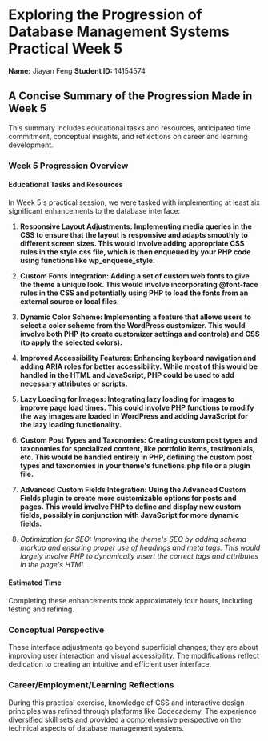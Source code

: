# Exploring the Progression of Database Management Systems Practical Week 5
**Name:** Jiayan Feng
**Student ID:** 14154574

## A Concise Summary of the Progression Made in Week 5
This summary includes educational tasks and resources, anticipated time commitment, conceptual insights, and reflections on career and learning development.

### Week 5 Progression Overview
#### Educational Tasks and Resources
In Week 5's practical session, we were tasked with implementing at least six significant enhancements to the database interface:

1. **Responsive Layout Adjustments: Implementing media queries in the CSS to ensure that the layout is responsive and adapts smoothly to different screen sizes. This would involve adding appropriate CSS rules in the style.css file, which is then enqueued by your PHP code using functions like wp_enqueue_style.**  

2. **Custom Fonts Integration: Adding a set of custom web fonts to give the theme a unique look. This would involve incorporating @font-face rules in the CSS and potentially using PHP to load the fonts from an external source or local files.**  

3. **Dynamic Color Scheme: Implementing a feature that allows users to select a color scheme from the WordPress customizer. This would involve both PHP (to create customizer settings and controls) and CSS (to apply the selected colors).**  

4. **Improved Accessibility Features: Enhancing keyboard navigation and adding ARIA roles for better accessibility. While most of this would be handled in the HTML and JavaScript, PHP could be used to add necessary attributes or scripts.**  

5. **Lazy Loading for Images: Integrating lazy loading for images to improve page load times. This could involve PHP functions to modify the way images are loaded in WordPress and adding JavaScript for the lazy loading functionality.**  

6. **Custom Post Types and Taxonomies: Creating custom post types and taxonomies for specialized content, like portfolio items, testimonials, etc. This would be handled entirely in PHP, defining the custom post types and taxonomies in your theme's functions.php file or a plugin file.**

7. **Advanced Custom Fields Integration: Using the Advanced Custom Fields plugin to create more customizable options for posts and pages. This would involve PHP to define and display new custom fields, possibly in conjunction with JavaScript for more dynamic fields.**

8. *Optimization for SEO: Improving the theme's SEO by adding schema markup and ensuring proper use of headings and meta tags. This would largely involve PHP to dynamically insert the correct tags and attributes in the page's HTML.*
   
#### Estimated Time
Completing these enhancements took approximately four hours, including testing and refining.

### Conceptual Perspective
These interface adjustments go beyond superficial changes; they are about improving user interaction and visual accessibility. The modifications reflect dedication to creating an intuitive and efficient user interface.

### Career/Employment/Learning Reflections
During this practical exercise, knowledge of CSS and interactive design principles was refined through platforms like Codecademy. The experience diversified skill sets and provided a comprehensive perspective on the technical aspects of database management systems.

